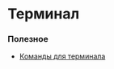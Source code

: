 # Терминал

### Полезное
- [Команды для терминала](https://ru.hostings.info/schools/komandy-dlya-putty-ssh-unix-i-linux-serverov.html)